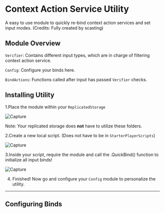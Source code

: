 # Context Action Service Utility

A easy to use module to quickly re-bind context action services and set input modes.
(Credits: Fully created by scasting)

## Module Overview

`Verifier`: Contains different input types, which are in charge of filtering context action service.

`Config`: Configure your binds here.

`BindActions`: Functions called after input has passed `Verifier` checks.

## Installing Utility

1.Place the module within your `ReplicatedStorage` 

![Capture](https://user-images.githubusercontent.com/59159552/158519515-87da49d5-90e0-40a0-9049-0e400a64d581.PNG)

Note: Your replicated storage does **not** have to utilize these folders. 

2.Create a new local script. (Does not have to be in `StarterPlayerScripts`)

![Capture](https://user-images.githubusercontent.com/59159552/158519737-3d6eece2-45fc-48bb-b156-756569991f6b.PNG)

3.Inside your script, require the module and call the .QuickBind() function to initialize all input binds!

![Capture](https://user-images.githubusercontent.com/59159552/158519857-b6a2c345-c013-4eed-8144-62e502061859.PNG)

4. Finished! Now go and configure your `Config` module to personalize the utility.

----

## Configuring Binds

